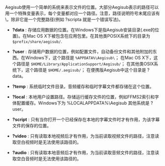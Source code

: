 Aegisub使用一个简单的系统来表示文件的位置。大部分Aegisub表示的路径可以用一个特殊变量表示，每个变量都对应一个路径。注意，路径说明符号末尾应该有\，除非它是一个完整路径(例如 ?scripta 就是一个错误写法)。

* **?data**
:   存储应用数据的位置。在Windows下是指Aegisub安装目录(.exe的位置)。在Mac OS X下被包含在应用包里。在其他类POSIX系统下的目录为
    `$prefix/share/aegisub/`.

* **?user**
:   存储用户数据的位置，例如配置文件，自动备份文件和其他附加的东西。在Windows下，这个路径是
    `%APPDATA%\Aegisub\`；
    在Mac OS X下，这个路径是
    `$HOME/Library/ApplicationSupport/Aegisub/`；
    在其他类OSIX系统下，这个路径是
    `$HOME/.aegisub/`；
    在便携版Aegisub中这个目录是 ?data。

* **?temp**
:   系统临时文件目录。音频缓存和临时字幕文件都存储在这个位置。

* **?local**
:   本地用户设置路径。存储运行缓存文件的位置，例如FFMS2索引和字体配置缓存。Windows下为
    %LOCALAPPDATA%\Aegisub 
    其他系统是 ?user。

* **?script**
:   只有当你打开一个已经保存在本地的字幕文件时才有作用，为该字幕文件的保存的位置。

* **?video**
:   只有读取本地视频后才有作用，为当前读取视频文件的路径，注意读取空白视频时是无法使用该路径的。


* **?audio**
:   只有读取本地音频后才有作用，为当前读取音频文件的路径，注意读取空白音频时是无法使用该路径的。
